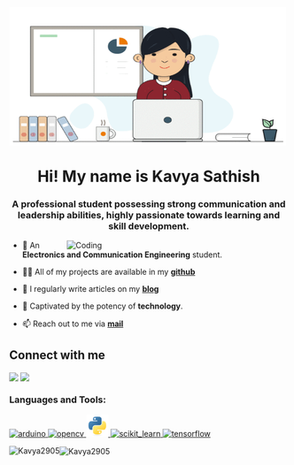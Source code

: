 <img align="center" width="500" height="250px" alt="Coding" src="https://github.com/Kavya2905/Kavya2905/blob/main/pro.gif">
<h1 align="center">Hi! My name is Kavya Sathish</h1>
<h3 align="center">A professional student possessing strong communication and leadership abilities, highly passionate towards learning and skill development.</h3>


<img align="right" alt="Coding" width="400" src="https://cdn.dribbble.com/users/2646423/screenshots/5507196/computer.gif">


- 🌱 An **Electronics and Communication Engineering** student.

- 👨‍💻 All of my projects are available in my [**github**](https://github.com/Kavya2905)

- 📝 I regularly write articles on my [**blog**](https://kavyasathish2000.wixsite.com/tech-in)

- 💬 Captivated by the potency of **technology**.

- 📫 Reach out to me via [**mail**](kavyasathish2000@gmail.com)

<!-- BLOG-POST-LIST:START -->
<!-- BLOG-POST-LIST:END -->

<h2> Connect with me </h2>
<a href = 'https://www.linkedin.com/in/kavya-sathish-660395172'> <img width = '32px' align= 'center' src="https://raw.githubusercontent.com/rahulbanerjee26/githubAboutMeGenerator/main/icons/linked-in-alt.svg"/></a> 
<a href = 'https://www.github.com/Kavya2905'> <img width = '32px' align= 'center' src="https://raw.githubusercontent.com/rahulbanerjee26/githubAboutMeGenerator/main/icons/github.svg"/></a>
  

<h3 align="left">Languages and Tools:</h3>
<p align="left"> <a href="https://www.arduino.cc/" target="_blank"> <img src="https://cdn.worldvectorlogo.com/logos/arduino-1.svg" alt="arduino" width="40" height="40"/> </a> <a href="https://opencv.org/" target="_blank"> <img src="https://www.vectorlogo.zone/logos/opencv/opencv-icon.svg" alt="opencv" width="40" height="40"/> </a> <a href="https://www.python.org" target="_blank"> <img src="https://raw.githubusercontent.com/devicons/devicon/master/icons/python/python-original.svg" alt="python" width="40" height="40"/> </a> <a href="https://scikit-learn.org/" target="_blank"> <img src="https://upload.wikimedia.org/wikipedia/commons/0/05/Scikit_learn_logo_small.svg" alt="scikit_learn" width="40" height="40"/> </a> <a href="https://www.tensorflow.org" target="_blank"> <img src="https://www.vectorlogo.zone/logos/tensorflow/tensorflow-icon.svg" alt="tensorflow" width="40" height="40"/> </a> </p>

<p><img align="left" src="https://github-readme-stats.vercel.app/api/top-langs?username=Kavya2905&show_icons=true&locale=en&layout=compact&theme=dark" alt="Kavya2905"/></p>

<p><img align="center" src="https://github-readme-streak-stats.herokuapp.com/?user=Kavya2905&layout=compact&theme=dark" alt="Kavya2905" /></p>

